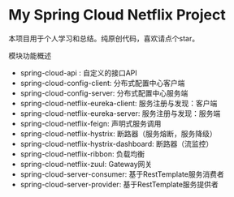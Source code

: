 # My Spring Cloud Netflix Project

本项目用于个人学习和总结。纯原创代码，喜欢请点个star。

模块功能概述
- spring-cloud-api : 自定义的接口API
- spring-cloud-config-client: 分布式配置中心客户端
- spring-cloud-config-server: 分布式配置中心服务端
- spring-cloud-netflix-eureka-client: 服务注册与发现：客户端
- spring-cloud-netflix-eureka-server: 服务注册与发现：服务端
- spring-cloud-netflix-feign: 声明式服务调用
- spring-cloud-netflix-hystrix: 断路器（服务熔断，服务降级）
- spring-cloud-netflix-hystrix-dashboard: 断路器（流监控）
- spring-cloud-netflix-ribbon: 负载均衡
- spring-cloud-netflix-zuul: Gateway网关
- spring-cloud-server-consumer: 基于RestTemplate服务消费者
- spring-cloud-server-provider: 基于RestTemplate服务提供者


